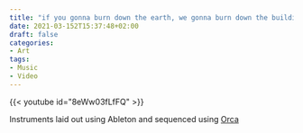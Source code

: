 ```yaml
---
title: "if you gonna burn down the earth, we gonna burn down the buildings"
date: 2021-03-152T15:37:48+02:00
draft: false
categories:
- Art
tags:
- Music
- Video
---
```


{{< youtube id="8eWw03fLfFQ" >}}

Instruments laid out using Ableton and sequenced using [Orca](https://github.com/hundredrabbits/Orca)